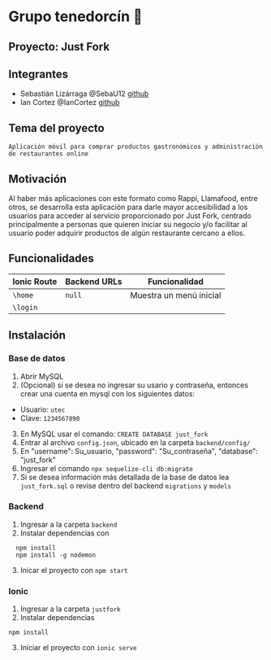 # Grupo tenedorcín :fork_and_knife:


## Proyecto: Just Fork


## Integrantes

* Sebastián Lizárraga @SebaU12 [github](https://github.com/SebaU12)
* Ian Cortez @IanCortez [github](https://github.com/IanCortez)



## Tema del proyecto

`Aplicación móvil para comprar productos gastronómicos y administración de restaurantes online` 



## Motivación

Al haber más aplicaciones con este formato como Rappi, Llamafood, entre otros, se desarrolla esta aplicación para darle mayor accesibilidad a los usuarios 
para acceder al servicio proporcionado por Just Fork, centrado principalmente a personas que quieren iniciar su negocio y/o facilitar al usuario poder 
adquirir productos de algún restaurante cercano a ellos.



## Funcionalidades

| Ionic Route | Backend URLs | Funcionalidad |
| ---- | ---- | ---- |
| `\home` |  `null` | Muestra un menú inicial |
| `\login` | 



## Instalación

### Base de datos

1. Abrir MySQL
2. (Opcional) si se desea no ingresar su usario y contraseña, entonces crear una cuenta en mysql con los siguientes datos:
  * Usuario: `utec`
  * Clave: `1234567890`
3. En MySQL usar el comando: `CREATE DATABASE just_fork`
4. Entrar al archivo `config.json`, ubicado en la carpeta `backend/config/`
5. En "username": Su_usuario, "password": "Su_contraseña", "database": "just_fork"
6. Ingresar el comando `npx sequelize-cli db:migrate`
7. Si se desea información más detallada de la base de datos lea `just_fork.sql` o revise dentro del backend `migrations` y `models`


### Backend

1. Ingresar a la carpeta `backend`
2. Instalar dependencias con 
```
  npm install
  npm install -g nodemon
```
  
3. Inicar el proyecto con `npm start`


### Ionic

1. Ingresar a la carpeta `justfork`
2. Instalar dependencias
  
  `npm install`
  
3. Iniciar el proyecto con `ionic serve`


